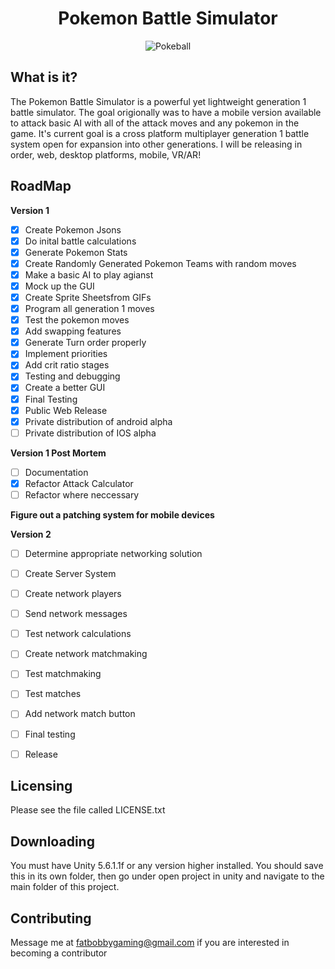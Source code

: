

  <h1 align ="center"> Pokemon Battle Simulator</h1>
  <p align="center">
  <img src="https://docs.google.com/uc?export=download&id=0B4fjzCPc3y-bdGVMNnkySk1aMG8" alt="Pokeball" align="middle">
  </p>  
  
  __What is it?__
  ---

  The Pokemon Battle Simulator is a powerful yet lightweight generation 1 battle simulator. The goal origionally was to have a mobile version available to attack basic AI with all of the attack moves and any pokemon in the game. It's current goal is a cross platform multiplayer generation 1 battle system open for expansion into other generations. I will be releasing in order, web, desktop platforms, mobile, VR/AR!
  
  __RoadMap__
  ---
  __Version 1__
  - [x] Create Pokemon Jsons
  - [x] Do inital battle calculations
  - [x] Generate Pokemon Stats
  - [x] Create Randomly Generated Pokemon Teams with random moves
  - [x] Make a basic AI to play agianst
  - [x] Mock up the GUI
  - [x] Create Sprite Sheetsfrom GIFs
  - [x] Program all generation 1 moves
  - [x] Test the pokemon moves
  - [x] Add swapping features
  - [x] Generate Turn order properly
  - [x] Implement priorities
  - [x] Add crit ratio stages
  - [x] Testing and debugging
  - [x] Create a better GUI
  - [x] Final Testing
  - [x] Public Web Release
  - [x] Private distribution of android alpha
  - [ ] Private distribution of IOS alpha
  
  __Version 1 Post Mortem__
  - [ ] Documentation
  - [x] Refactor Attack Calculator
  - [ ] Refactor where neccessary
  
  **Figure out a patching system for mobile devices**
  
  __Version 2__
  - [ ] Determine appropriate networking solution
  - [ ] Create Server System
  - [ ] Create network players
  - [ ] Send network messages
  - [ ] Test network calculations
  - [ ] Create network matchmaking
  - [ ] Test matchmaking
  - [ ] Test matches
  - [ ] Add network match button
  - [ ] Final testing
  - [ ] Release
  
  
  **Licensing**
  ---

  Please see the file called LICENSE.txt

  **Downloading**
  ---  
  You must have Unity 5.6.1.1f or any version higher installed.
  You should save this in its own folder, then go under open project in
  unity and navigate to the main folder of this project.
  
  **Contributing**
  ---
  Message me at fatbobbygaming@gmail.com if you are interested in becoming a contributor

  
  
